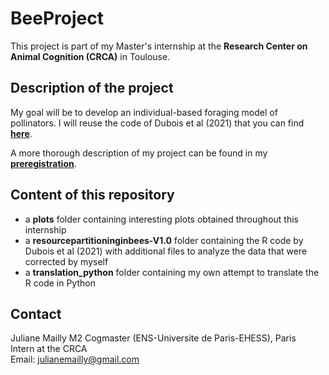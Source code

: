 # BeeProject

This project is part of my Master's internship at the **Research Center on Animal Cognition (CRCA)** in Toulouse.

## Description of the project

My goal will be to develop an individual-based foraging model of pollinators. I will reuse the code of Dubois et al (2021) that you can find **[here](https://www.ncbi.nlm.nih.gov/pmc/articles/PMC8351995/)**. 

A more thorough description of my project can be found in my **[preregistration](https://fr.overleaf.com/read/vvdqzsmswbmn)**.

## Content of this repository 

* a **plots** folder containing interesting plots obtained throughout this internship
* a **resourcepartitioninginbees-V1.0** folder containing the R code by Dubois et al (2021) with additional files to analyze the data that were corrected by myself
* a **translation_python** folder containing my own attempt to translate the R code in Python

## Contact

Juliane Mailly 
M2 Cogmaster (ENS-Universite de Paris-EHESS), Paris  
Intern at the CRCA  
Email: julianemailly@gmail.com
